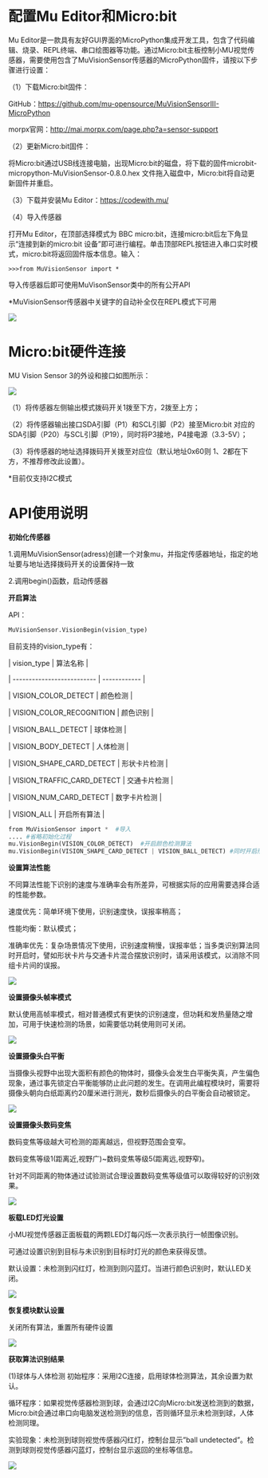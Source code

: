 # 配置Mu Editor和Micro:bit
Mu Editor是一款具有友好GUI界面的MicroPython集成开发工具，包含了代码编辑、烧录、REPL终端、串口绘图器等功能。通过Micro:bit主板控制小MU视觉传感器，需要使用包含了MuVisionSensor传感器的MicroPython固件，请按以下步骤进行设置：

（1）下载Micro:bit固件：

GitHub：<https://github.com/mu-opensource/MuVisionSensorIII-MicroPython>

morpx官网：<http://mai.morpx.com/page.php?a=sensor-support>

（2）更新Micro:bit固件：

将Micro:bit通过USB线连接电脑，出现Micro:bit的磁盘，将下载的固件microbit-micropython-MuVisionSensor-0.8.0.hex 文件拖入磁盘中，Micro:bit将自动更新固件并重启。

（3）下载并安装Mu Editor：<https://codewith.mu/>

（4）导入传感器

打开Mu Editor，在顶部选择模式为 BBC micro:bit，连接micro:bit后左下角显示“连接到新的micro:bit 设备”即可进行编程。单击顶部REPL按钮进入串口实时模式，micro:bit将返回固件版本信息。输入：

```
>>>from MuVisionSensor import *
```

导入传感器后即可使用MuVisonSensor类中的所有公开API

*MuVisionSensor传感器中关键字的自动补全仅在REPL模式下可用

![](./images/MUVS3_pinout.png)

# Micro:bit硬件连接

MU Vision Sensor 3的外设和接口如图所示：

![](./images/MUVS3_pinout.png)

（1）将传感器左侧输出模式拨码开关1拨至下方，2拨至上方；

（2）将传感器输出接口SDA引脚（P1）和SCL引脚（P2）接至Micro:bit 对应的 SDA引脚（P20）与SCL引脚（P19），同时将P3接地，P4接电源（3.3-5V）；

（3）将传感器的地址选择拨码开关拨至对应位（默认地址0x60则 1、2都在下方，不推荐修改此设置）。

*目前仅支持I2C模式

# API使用说明

**初始化传感器**

1.调用MuVisionSensor(adress)创建一个对象mu，并指定传感器地址，指定的地址要与地址选择拨码开关的设置保持一致

2.调用begin()函数，启动传感器

**开启算法**

API：

```python
MuVisionSensor.VisionBegin(vision_type)
```

目前支持的vision_type有：

| vision_type                | 算法名称     |

| -------------------------- | ------------ |

| VISION_COLOR_DETECT        | 颜色检测     |

| VISION_COLOR_RECOGNITION   | 颜色识别     |

| VISION_BALL_DETECT         | 球体检测     |

| VISION_BODY_DETECT         | 人体检测     |

| VISION_SHAPE_CARD_DETECT   | 形状卡片检测 |

| VISION_TRAFFIC_CARD_DETECT | 交通卡片检测 |

| VISION_NUM_CARD_DETECT     | 数字卡片检测 |

| VISION_ALL                 | 开启所有算法 |

```python
from MuVisionSensor import *  #导入
.... #省略初始化过程
mu.VisionBegin(VISION_COLOR_DETECT)  #开启颜色检测算法
mu.VisionBegin(VISION_SHAPE_CARD_DETECT | VISION_BALL_DETECT) #同时开启形状卡片检测和球体检测算法
```

**设置算法性能**

不同算法性能下识别的速度与准确率会有所差异，可根据实际的应用需要选择合适的性能参数。

速度优先：简单环境下使用，识别速度快，误报率稍高；

性能均衡：默认模式；

准确率优先：复杂场景情况下使用，识别速度稍慢，误报率低；当多类识别算法同时开启时，譬如形状卡片与交通卡片混合摆放识别时，请采用该模式，以消除不同组卡片间的误报。

![](./images/Mixly_block_algorithm_performance.png)

**设置摄像头帧率模式**

默认使用高帧率模式，相对普通模式有更快的识别速度，但功耗和发热量随之增加，可用于快速检测的场景，如需要低功耗使用则可关闭。

![](./images/Mixly_block_highFPS.png)

**设置摄像头白平衡**

当摄像头视野中出现大面积有颜色的物体时，摄像头会发生白平衡失真，产生偏色现象，通过事先锁定白平衡能够防止此问题的发生。在调用此编程模块时，需要将摄像头朝向白纸距离约20厘米进行测光，数秒后摄像头的白平衡会自动被锁定。

![](./images/Mixly_block_setWB.png)

**设置摄像头数码变焦**

数码变焦等级越大可检测的距离越远，但视野范围会变窄。

数码变焦等级1(距离近,视野广)~数码变焦等级5(距离远,视野窄)。

针对不同距离的物体通过试验测试合理设置数码变焦等级值可以取得较好的识别效果。

![](./images/Mixly_block_setWB.png)

**板载LED灯光设置**

小MU视觉传感器正面板载的两颗LED灯每闪烁一次表示执行一帧图像识别。

可通过设置识别到目标与未识别到目标时灯光的颜色来获得反馈。

默认设置：未检测到闪红灯，检测到则闪蓝灯。当进行颜色识别时，默认LED关闭。

![](./images/Mixly_block_setLED.png)

**恢复模块默认设置**

关闭所有算法，重置所有硬件设置

![](./images/Mixly_block_setdefault.png)

**获取算法识别结果**

(1)球体与人体检测
初始程序：采用I2C连接，启用球体检测算法，其余设置为默认。

循环程序：如果视觉传感器检测到球，会通过I2C向Micro:bit发送检测到的数据，Micro:bit会通过串口向电脑发送检测到的信息，否则循环显示未检测到球，人体检测同理。

实验现象：未检测到球则视觉传感器闪红灯，控制台显示”ball undetected”。检测到球则视觉传感器闪蓝灯，控制台显示返回的坐标等信息。

![](./images/Mixly_block_ball_detect.png)

